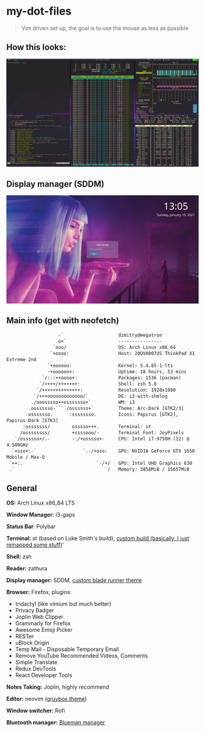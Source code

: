# my-dot-files
> Vim driven set up, the goal is to use the mouse as less as possible

## How this looks:
![Picture of a screen](./screen.png)

## Display manager (SDDM)
![Picture of a SDDM](./blade-runner-theme.png)

## Main info (get with neofetch)
```
                   -`                    dzmitry@megatron
                  .o+`                   ----------------
                 `ooo/                   OS: Arch Linux x86_64
                `+oooo:                  Host: 20QV0007US ThinkPad X1 Extreme 2nd
               `+oooooo:                 Kernel: 5.4.85-1-lts
               -+oooooo+:                Uptime: 18 hours, 53 mins
             `/:-:++oooo+:               Packages: 1536 (pacman)
            `/++++/+++++++:              Shell: zsh 5.8
           `/++++++++++++++:             Resolution: 1920x1080
          `/+++ooooooooooooo/`           DE: i3-with-shmlog
         ./ooosssso++osssssso+`          WM: i3
        .oossssso-````/ossssss+`         Theme: Arc-Dark [GTK2/3]
       -osssssso.      :ssssssso.        Icons: Papirus [GTK2], Papirus-Dark [GTK3]
      :osssssss/        osssso+++.       Terminal: st
     /ossssssss/        +ssssooo/-       Terminal Font: JoyPixels
   `/ossssso+/:-        -:/+osssso+-     CPU: Intel i7-9750H (12) @ 4.500GHz
  `+sso+:-`                 `.-/+oso:    GPU: NVIDIA GeForce GTX 1650 Mobile / Max-Q
 `++:.                           `-/+/   GPU: Intel UHD Graphics 630
 .`                                 `/   Memory: 3858MiB / 15657MiB

```


## General
**OS:** Arch Linux x86_64 LTS

**Window Manager:** i3-gaps

**Status Bar**: Polybar

**Terminal:** st (based on Luke Smith's build), [custom build (basically, I just remapped some stuff)](https://github.com/funnydman/myst)'

**Shell:** zsh 

**Reader:** zathura

**Display manager:** SDDM, [custom blade runner theme](https://github.com/funnydman/blade-runner-theme)

**Browser:** Firefox, plugins: 
 - tridactyl (like vimium but much better)
 - Privacy Badger
 - Joplin Web Clipper
 - Grammarly for Firefox
 - Awesome Emoji Picker
 - RESTer
 - uBlock Origin
 - Temp Mail - Disposable Temporary Email
 - Remove YouTube Recommended Videos, Comments
 - Simple Translate
 - Redux DevTools
 - React Developer Tools

**Notes Taking:** Joplin, highly recommend

**Editor:** neovim ([gruvbox theme](https://www.google.com/search?client=firefox-b-d&q=gruvbox))

**Window switcher:** Rofi

**Bluetooth manager:** [Blueman manager](https://wiki.archlinux.org/index.php/Blueman) 
